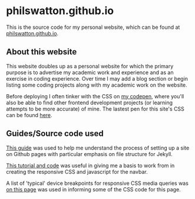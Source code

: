 # philswatton.github.io

This is the source code for my personal website, which can be found at [philswatton.github.io](https://philswatton.github.io).

## About this website

This website doubles up as a personal website for which the primary purpose is to advertise my academic work and experience and as an exercise in coding experience. Over time I may add a blog section or begin listing some coding projects along with my academic work on the website.

Before deploying I often tinker with the CSS on [my codepen](https://codepen.io/phil-swatton), where you'll also be able to find other frontend development projects (or learning attempts to be more accurate) of mine. The lastest pen for this site's CSS can be found [here](https://codepen.io/phil-swatton/pen/MWyJNMy).

## Guides/Source code used

[This guide](http://jmcglone.com/guides/github-pages/) was used to help me understand the process of setting up a site on Github pages with particular emphasis on file structure for Jekyll.

[This tutorial and code](https://www.w3schools.com/howto/howto_js_topnav_responsive.asp) was useful in giving me a basis to work from in creating the responsive CSS and javascript for the navbar.

A list of 'typical' device breakpoints for responsive CSS media queries was [on this page](https://www.w3schools.com/css/css_rwd_mediaqueries.asp) was used in informing some of the CSS code for this page.
